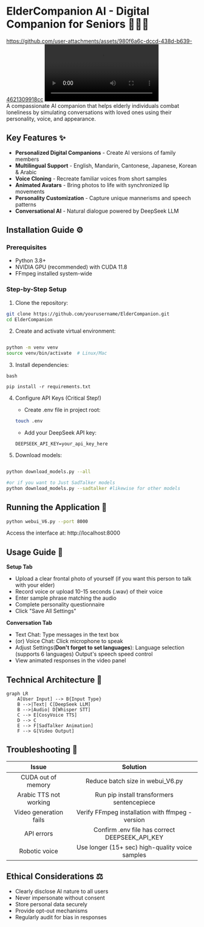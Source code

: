 # ElderCompanion AI - Digital Companion for Seniors 👵👴💬

https://github.com/user-attachments/assets/980f6a6c-dccd-438d-b639-4621309918cc
![Demo Video](https://github.com/Book15011/HearthVoice/blob/main/Demo.mp4)  
A compassionate AI companion that helps elderly individuals combat loneliness by simulating conversations with loved ones using their personality, voice, and appearance.

## Key Features ✨
- **Personalized Digital Companions** - Create AI versions of family members
- **Multilingual Support** - English, Mandarin, Cantonese, Japanese, Korean & Arabic
- **Voice Cloning** - Recreate familiar voices from short samples
- **Animated Avatars** - Bring photos to life with synchronized lip movements
- **Personality Customization** - Capture unique mannerisms and speech patterns
- **Conversational AI** - Natural dialogue powered by DeepSeek LLM

## Installation Guide ⚙️

### Prerequisites
- Python 3.8+
- NVIDIA GPU (recommended) with CUDA 11.8
- FFmpeg installed system-wide

### Step-by-Step Setup
1. Clone the repository:
```bash
git clone https://github.com/yourusername/ElderCompanion.git
cd ElderCompanion

```
2. Create and activate virtual environment:

```bash

python -m venv venv
source venv/bin/activate  # Linux/Mac
```

3. Install dependencies:
```
bash

pip install -r requirements.txt
```
4. Configure API Keys (Critical Step!)
    - Create .env file in project root:
    ```bash
    touch .env
    ```
    - Add your DeepSeek API key:
    ```env
    DEEPSEEK_API_KEY=your_api_key_here
    ```
    
5. Download models:

```bash

python download_models.py --all

#or if you want to Just SadTalker models
python download_models.py --sadtalker #likewise for other models

```

## Running the Application 🚀
```bash
python webui_V6.py --port 8000
```

Access the interface at: http://localhost:8000

## Usage Guide 📖
**Setup Tab** 
- Upload a clear frontal photo of yourself (if you want this person to talk with your elder)
- Record voice or upload 10-15 seconds (.wav) of their voice
- Enter sample phrase matching the audio
- Complete personality questionnaire
- Click "Save All Settings"

**Conversation Tab**
- Text Chat: Type messages in the text box
- (or) Voice Chat: Click microphone to speak
- Adjust Settings(**Don't forget to set languages**):
    Language selection (supports 6 languages)
    Output's speech speed control
- View animated responses in the video panel
## Technical Architecture 🧠
```mermaid
graph LR
    A[User Input] --> B{Input Type}
    B -->|Text| C[DeepSeek LLM]
    B -->|Audio| D[Whisper STT]
    C --> E[CosyVoice TTS]
    D --> C
    E --> F[SadTalker Animation]
    F --> G[Video Output]
```

## Troubleshooting 🔧
|                                               Issue                                               |                     Solution                    |
|:-------------------------------------------------------------------------------------------------:|:-----------------------------------------------:|
| CUDA out of memory                                                                                | Reduce batch size in webui_V6.py                |                      
| Arabic TTS not working                                                                            | Run pip install transformers sentencepiece      |                        
| Video generation fails                                                                            | Verify FFmpeg installation with ffmpeg -version |                       
| API errors                                                                                        | Confirm .env file has correct DEEPSEEK_API_KEY  |                       
| Robotic voice                                                                                     | Use longer (15+ sec) high-quality voice samples |     

## Ethical Considerations ⚖️
  - Clearly disclose AI nature to all users
  - Never impersonate without consent
  - Store personal data securely
  - Provide opt-out mechanisms
  - Regularly audit for bias in responses
